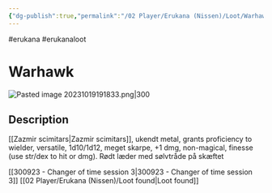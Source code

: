 ```yaml
---
{"dg-publish":true,"permalink":"/02 Player/Erukana (Nissen)/Loot/Warhawk/"}
---
```


#erukana #erukanaloot 

# Warhawk
![Pasted image 20231019191833.png|300](/img/user/10%20Attachments/Pasted%20image%2020231019191833.png)
## Description

[[Zazmir scimitars\|Zazmir scimitars]], ukendt metal, grants proficiency to wielder, versatile, 1d10/1d12, meget skarpe, +1 dmg, non-magical, finesse (use str/dex to hit or dmg). 
Rødt læder med sølvtråde på skæftet 



[[300923 - Changer of time session 3\|300923 - Changer of time session 3]]
[[02 Player/Erukana (Nissen)/Loot found\|Loot found]] 